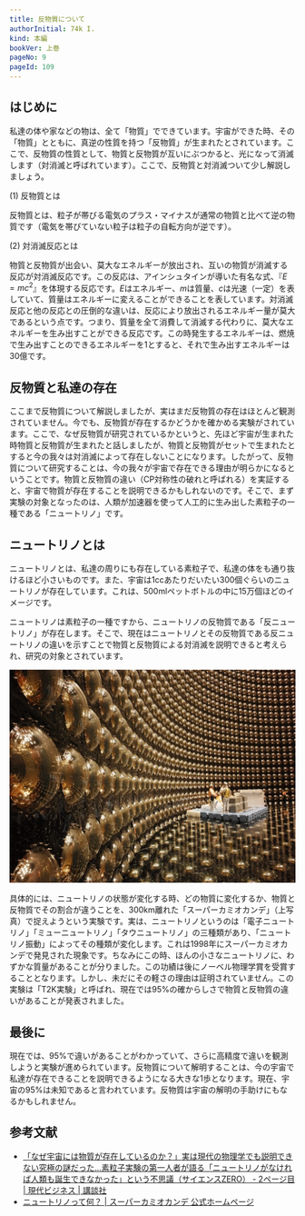 ```yaml
---
title: 反物質について
authorInitial: 74k I.
kind: 本編
bookVer: 上巻
pageNo: 9
pageId: 109
---
```


## はじめに

私達の体や家などの物は、全て「物質」でできています。宇宙ができた時、その「物質」とともに、真逆の性質を持つ「反物質」が生まれたとされています。ここで、反物質の性質として、物質と反物質が互いにぶつかると、光になって消滅します（対消滅と呼ばれています）。ここで、反物質と対消滅ついて少し解説しましょう。

(1) 反物質とは

反物質とは、粒子が帯びる電気のプラス・マイナスが通常の物質と比べて逆の物質です（電気を帯びていない粒子は粒子の自転方向が逆です）。

(2) 対消滅反応とは

物質と反物質が出会い、莫大なエネルギーが放出され、互いの物質が消滅する反応が対消滅反応です。この反応は、アインシュタインが導いた有名な式、『$E=mc^2$』を体現する反応です。$E$はエネルギー、$m$は質量、$c$は光速（一定）を表していて、質量はエネルギーに変えることができることを表しています。対消滅反応と他の反応との圧倒的な違いは、反応により放出されるエネルギー量が莫大であるという点です。つまり、質量を全て消費して消滅する代わりに、莫大なエネルギーを生み出すことができる反応です。この時発生するエネルギーは、燃焼で生み出すことのできるエネルギーを1とすると、それで生み出すエネルギーは30億です。

## 反物質と私達の存在

ここまで反物質について解説しましたが、実はまだ反物質の存在はほとんど観測されていません。今でも、反物質が存在するかどうかを確かめる実験がされています。ここで、なぜ反物質が研究されているかというと、先ほど宇宙が生まれた時物質と反物質が生まれたと話しましたが、物質と反物質がセットで生まれたとすると今の我々は対消滅によって存在しないことになります。したがって、反物質について研究することは、今の我々が宇宙で存在できる理由が明らかになるということです。物質と反物質の違い（CP対称性の破れと呼ばれる）を実証すると、宇宙で物質が存在することを説明できるかもしれないのです。そこで、まず実験の対象となったのは、人類が加速器を使って人工的に生み出した素粒子の一種である「ニュートリノ」です。

## ニュートリノとは

ニュートリノとは、私達の周りにも存在している素粒子で、私達の体をも通り抜けるほど小さいものです。また、宇宙は1ccあたりだいたい300個ぐらいのニュートリノが存在しています。これは、500mlペットボトルの中に15万個ほどのイメージです。

ニュートリノは素粒子の一種ですから、ニュートリノの反物質である「反ニュートリノ」が存在します。そこで、現在はニュートリノとその反物質である反ニュートリノの違いを示すことで物質と反物質による対消滅を説明できると考えられ、研究の対象とされています。

![スーパーカミオカンデ](./スーパーカミオカンデ.png)

具体的には、ニュートリノの状態が変化する時、どの物質に変化するか、物質と反物質でその割合が違うことを、300km離れた「スーパーカミオカンデ」（上写真）で捉えようという実験です。実は、ニュートリノというのは「電子ニュートリノ」「ミューニュートリノ」「タウニュートリノ」の三種類があり、「ニュートリノ振動」によってその種類が変化します。これは1998年にスーパーカミオカンデで発見された現象です。ちなみにこの時、ほんの小さなニュートリノに、わずかな質量があることが分りました。この功績は後にノーベル物理学賞を受賞することとなります。しかし、未だにその軽さの理由は証明されていません。この実験は「T2K実験」と呼ばれ、現在では95%の確からしさで物質と反物質の違いがあることが発表されました。

## 最後に

現在では、95%で違いがあることがわかっていて、さらに高精度で違いを観測しようと実験が進められています。反物質について解明することは、今の宇宙で私達が存在できることを説明できるようになる大きな1歩となります。現在、宇宙の95%は未知であると言われています。反物質は宇宙の解明の手助けにもなるかもしれません。

## 参考文献

- [「なぜ宇宙には物質が存在しているのか？」実は現代の物理学でも説明できない究極の謎だった…素粒子実験の第一人者が語る「ニュートリノがなければ人類も誕生できなかった」という不思議（サイエンスZERO） - 2ページ目 | 現代ビジネス | 講談社](https://gendai.media/articles/-/107706?page=2)<br/>
- [ニュートリノって何？ | スーパーカミオカンデ 公式ホームページ](https://www-sk.icrr.u-tokyo.ac.jp/sk/neutrino/about/)